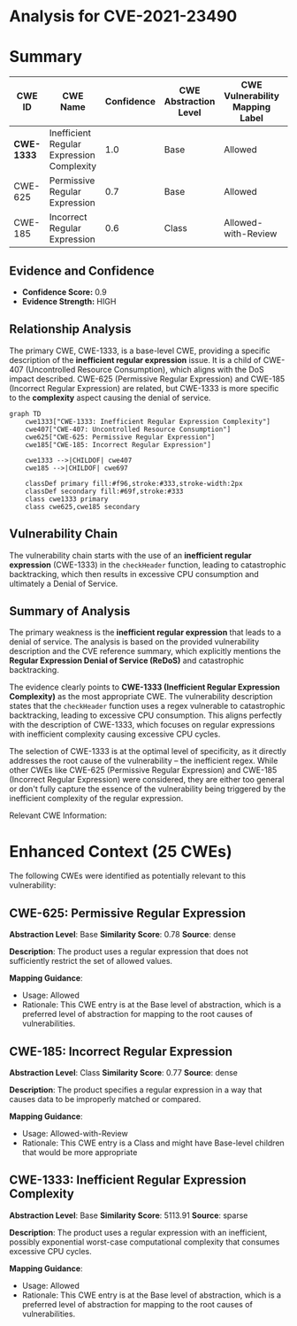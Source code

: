 # Analysis for CVE-2021-23490

# Summary
| CWE ID  | CWE Name  | Confidence | CWE Abstraction Level | CWE Vulnerability Mapping Label | CWE-Vulnerability Mapping Notes |
|------------------|--------------------------------------------------------------------|------------------|-----------------------|-----------------------------------|--------------------------------------------------------------------|
| **CWE-1333** | Inefficient Regular Expression Complexity | 1.0 | Base  | Allowed  | Primary CWE |
| CWE-625  | Permissive Regular Expression | 0.7 | Base  | Allowed  | Secondary Candidate |
| CWE-185  | Incorrect Regular Expression | 0.6 | Class  | Allowed-with-Review | Secondary Candidate |

## Evidence and Confidence

*   **Confidence Score:** 0.9
*   **Evidence Strength:** HIGH

## Relationship Analysis
The primary CWE, CWE-1333, is a base-level CWE, providing a specific description of the **inefficient regular expression** issue. It is a child of CWE-407 (Uncontrolled Resource Consumption), which aligns with the DoS impact described.
CWE-625 (Permissive Regular Expression) and CWE-185 (Incorrect Regular Expression) are related, but CWE-1333 is more specific to the **complexity** aspect causing the denial of service.

```mermaid
graph TD
    cwe1333["CWE-1333: Inefficient Regular Expression Complexity"]
    cwe407["CWE-407: Uncontrolled Resource Consumption"]
    cwe625["CWE-625: Permissive Regular Expression"]
    cwe185["CWE-185: Incorrect Regular Expression"]

    cwe1333 -->|CHILDOF| cwe407
    cwe185 -->|CHILDOF| cwe697

    classDef primary fill:#f96,stroke:#333,stroke-width:2px
    classDef secondary fill:#69f,stroke:#333
    class cwe1333 primary
    class cwe625,cwe185 secondary
```

## Vulnerability Chain
The vulnerability chain starts with the use of an **inefficient regular expression** (CWE-1333) in the `checkHeader` function, leading to catastrophic backtracking, which then results in excessive CPU consumption and ultimately a Denial of Service.

## Summary of Analysis
The primary weakness is the **inefficient regular expression** that leads to a denial of service. The analysis is based on the provided vulnerability description and the CVE reference summary, which explicitly mentions the **Regular Expression Denial of Service (ReDoS)** and catastrophic backtracking.

The evidence clearly points to **CWE-1333 (Inefficient Regular Expression Complexity)** as the most appropriate CWE. The vulnerability description states that the `checkHeader` function uses a regex vulnerable to catastrophic backtracking, leading to excessive CPU consumption. This aligns perfectly with the description of CWE-1333, which focuses on regular expressions with inefficient complexity causing excessive CPU cycles.

The selection of CWE-1333 is at the optimal level of specificity, as it directly addresses the root cause of the vulnerability – the inefficient regex. While other CWEs like CWE-625 (Permissive Regular Expression) and CWE-185 (Incorrect Regular Expression) were considered, they are either too general or don't fully capture the essence of the vulnerability being triggered by the inefficient complexity of the regular expression.

Relevant CWE Information:

# Enhanced Context (25 CWEs)
The following CWEs were identified as potentially relevant to this vulnerability:

## CWE-625: Permissive Regular Expression
**Abstraction Level**: Base
**Similarity Score**: 0.78
**Source**: dense

**Description**:
The product uses a regular expression that does not sufficiently restrict the set of allowed values.

**Mapping Guidance**:
- Usage: Allowed
- Rationale: This CWE entry is at the Base level of abstraction, which is a preferred level of abstraction for mapping to the root causes of vulnerabilities.

## CWE-185: Incorrect Regular Expression
**Abstraction Level**: Class
**Similarity Score**: 0.77
**Source**: dense

**Description**:
The product specifies a regular expression in a way that causes data to be improperly matched or compared.

**Mapping Guidance**:
- Usage: Allowed-with-Review
- Rationale: This CWE entry is a Class and might have Base-level children that would be more appropriate

## CWE-1333: Inefficient Regular Expression Complexity
**Abstraction Level**: Base
**Similarity Score**: 5113.91
**Source**: sparse

**Description**:
The product uses a regular expression with an inefficient, possibly exponential worst-case computational complexity that consumes excessive CPU cycles.

**Mapping Guidance**:
- Usage: Allowed
- Rationale: This CWE entry is at the Base level of abstraction, which is a preferred level of abstraction for mapping to the root causes of vulnerabilities.